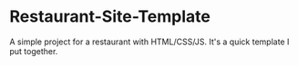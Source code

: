 # Restaurant-Site-Template
A simple project for a restaurant with HTML/CSS/JS. It's a quick template I put together.
